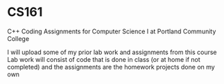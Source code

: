 # CS161
C++ Coding Assignments for Computer Science I at Portland Community College

I will upload some of my prior lab work and assignments from this course
Lab work will consist of code that is done in class (or at home if not completed) and the assignments are
the homework projects done on my own
